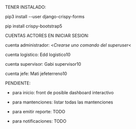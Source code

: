 TENER INSTALADO:

pip3 install --user django-crispy-forms

pip install crispy-bootstrap5

CUENTAS ACTORES EN INICIAR SESION:

cuenta administrador: <*Crearse uno comando del superuser*<

cuenta logistico: Edd logistico10

cuenta supervisor: Gabi supervisor10

cuenta jefe: Mati jefeterreno10

PENDIENTE:

- para inicio: front de posible dashboard interactivo

- para mantenciones: listar todas las mantenciones

- para emitir reporte: TODO

- para notificaciones: TODO
